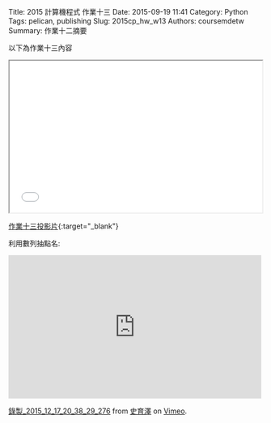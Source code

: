Title: 2015 計算機程式 作業十三
Date: 2015-09-19 11:41
Category: Python
Tags: pelican, publishing
Slug: 2015cp_hw_w13
Authors: coursemdetw
Summary: 作業十二摘要

以下為作業十三內容

<iframe src="40423128_cp_w13_p.html" width="500" height="300"></iframe>

[作業十三投影片](40423128_cp_w13_p.html){:target="_blank"}

利用數列抽點名:


<iframe src="https://player.vimeo.com/video/149271657" width="500" height="283" frameborder="0" webkitallowfullscreen mozallowfullscreen allowfullscreen></iframe> <p><a href="https://vimeo.com/149271657">錄製_2015_12_17_20_38_29_276</a> from <a href="https://vimeo.com/user45320873">史育澤</a> on <a href="https://vimeo.com">Vimeo</a>.</p>